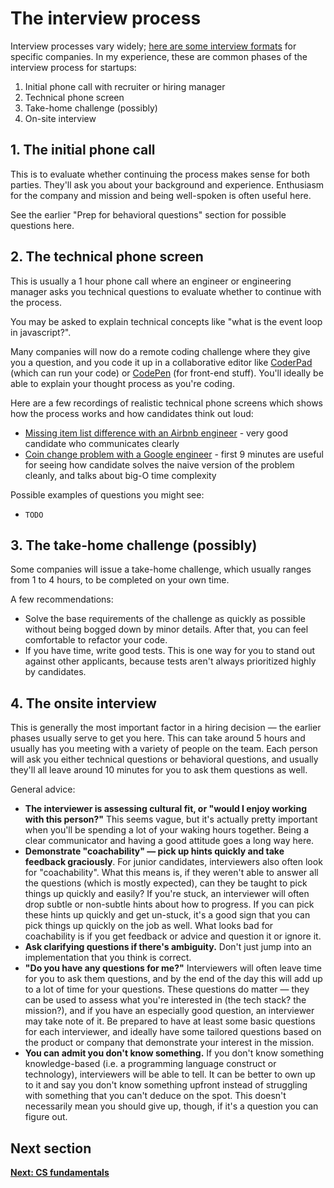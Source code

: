 # The interview process

Interview processes vary widely; [here are some interview formats](https://yangshun.github.io/tech-interview-handbook/interview-formats#formats-of-famous-companies) for specific companies. In my experience, these are common phases of the interview process for startups:

1. Initial phone call with recruiter or hiring manager
2. Technical phone screen
3. Take-home challenge (possibly)
4. On-site interview

## 1. The initial phone call

This is to evaluate whether continuing the process makes sense for both parties. They'll ask you about your background and experience. Enthusiasm for the company and mission and being well-spoken is often useful here.

See the earlier "Prep for behavioral questions" section for possible questions here.

## 2. The technical phone screen

This is usually a 1 hour phone call where an engineer or engineering manager asks you technical questions to evaluate whether to continue with the process.

You may be asked to explain technical concepts like "what is the event loop in javascript?".

Many companies will now do a remote coding challenge where they give you a question, and you code it up in a collaborative editor like [CoderPad](https://coderpad.io/) (which can run your code) or [CodePen](https://codepen.io) (for front-end stuff). You'll ideally be able to explain your thought process as you're coding.

Here are a few recordings of realistic technical phone screens which shows how the process works and how candidates think out loud:

* [Missing item list difference with an Airbnb engineer](https://www.youtube.com/watch?v=cdCeU8DJvPM) - very good candidate who communicates clearly
* [Coin change problem with a Google engineer](https://www.youtube.com/watch?v=HWW-jA6YjHk) - first 9 minutes are useful for seeing how candidate solves the naive version of the problem cleanly, and talks about big-O time complexity


Possible examples of questions you might see:

- `TODO`

## 3. The take-home challenge (possibly)

Some companies will issue a take-home challenge, which usually ranges from 1 to 4 hours, to be completed on your own time.

A few recommendations:

- Solve the base requirements of the challenge as quickly as possible without being bogged down by minor details. After that, you can feel comfortable to refactor your code.
- If you have time, write good tests. This is one way for you to stand out against other applicants, because tests aren't always prioritized highly by candidates.

## 4. The onsite interview

This is generally the most important factor in a hiring decision — the earlier phases usually serve to get you here. This can take around 5 hours and usually has you meeting with a variety of people on the team. Each person will ask you either technical questions or behavioral questions, and usually they'll all leave around 10 minutes for you to ask them questions as well.

General advice:

- **The interviewer is assessing cultural fit, or "would I enjoy working with this person?"** This seems vague, but it's actually pretty important when you'll be spending a lot of your waking hours together. Being a clear communicator and having a good attitude goes a long way here.
- **Demonstrate "coachability" — pick up hints quickly and take feedback graciously**. For junior candidates, interviewers also often look for "coachability". What this means is, if they weren't able to answer all the questions (which is mostly expected), can they be taught to pick things up quickly and easily? If you're stuck, an interviewer will often drop subtle or non-subtle hints about how to progress. If you can pick these hints up quickly and get un-stuck, it's a good sign that you can pick things up quickly on the job as well. What looks bad for coachability is if you get feedback or advice and question it or ignore it.
- **Ask clarifying questions if there's ambiguity.** Don't just jump into an implementation that you think is correct.
- **"Do you have any questions for me?"**  Interviewers will often leave time for you to ask them questions, and by the end of the day this will add up to a lot of time for your questions. These questions do matter — they can be used to assess what you're interested in (the tech stack? the mission?), and if you have an especially good question, an interviewer may take note of it. Be prepared to have at least some basic questions for each interviewer, and ideally have some tailored questions based on the product or company that demonstrate your interest in the mission.
- **You can admit you don't know something.** If you don't know something knowledge-based (i.e. a programming language construct or technology), interviewers will be able to tell. It can be better to own up to it and say you don't know something upfront instead of struggling with something that you can't deduce on the spot. This doesn't necessarily mean you should give up, though, if it's a question you can figure out.

## Next section

[**Next: CS fundamentals**](s1_03_cs_fundamentals_part_1.md)
